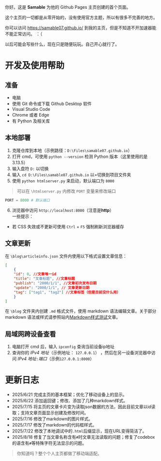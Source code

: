 你好。这是 **Samable** 为他的 Github Pages 主页创建的首个页面。

这个主页的一切都是从零开始的，没有使用官方主题，所以有很多不完善的地方。

你可以访问 <https://samable07.github.io/> 到我的主页，但是不知道不开加速器能不能正常访问。 ：（

以后可能会写些什么，现在只是随便玩玩。自己开心就行了。

# 开发及使用帮助
## 准备
- 电脑
- 使用 Git 命令或下载 Github Desktop 软件
- Visual Studio Code
- Chrome 或者 Edge
- 有 Python 及相关库

## 本地部署
1. 克隆仓库到本地（示例路径：`D:\Files\samable07.github.io`）
2. 打开 cmd，可使用 `python --version` 检测 Python 版本（这里使用的是 3.13.5）
3. 输入盘符 `D:` 以切换
4. 输入 `cd D:\Files\samable07.github.io` 以=切换到项目文件夹
5. 使用 `python htmlserver.py` 来启动，默认端口为 `8000`
> 可以在 `\htmlserver.py` 内修改 `PORT` 变量来修改端口
```python [htmlserver.py 节选]
PORT = 8000 # 默认端口
```
6. 浏览器中访问 `http://localhost:8000`（注意是**http**）  
一些提示：
- 若 CSS 失效或不更新可使用 `Ctrl` + `F5` 强制刷新浏览器缓存

## 文章更新
在 `\blog\articleinfo.json` 文件内使用以下格式设置文章信息：
```json [articleinfo.json 格式示例]
[
    {
    "id": 0, //文章唯一id
    "title": "文章标题", //文章标题
    "publish": "2000/1/1", //文章初次发布日期
    "update": "2000/1/1", // 文章更新日期
    "tag": ["tag1", "tag2"] //文章标签（但是目前没什么用）
    }
]
```
在 `\blog` 文件夹内创建 `.md` 格式文件，使用 markdown 语法编辑文章。关于部分 markdown 语法或样式请参照站内[Markdown样式测试](https://samable07.github.io/blog/article?blog=0)文章。

## 局域网跨设备查看
1. 电脑打开 cmd 后，输入 `ipconfig` 查询当前设备ip地址
2. 查询你的 *IPv4 地址*（示例地址： `127.0.0.1`） ，然后在另一设备浏览器中访问 *IPv4 地址*`:`*端口*（示例`127.0.0.1:8000`）

# 更新日志
- 2025/6/21 
完成主页的基本框架；优化了移动设备上的显示。
- 2025/6/22
添加返回键；修改、添加了几种markdown样式。
- 2025/7/15
将主页的文章卡片变为读取json数据的方法，因此目前文章以id读取；支持文章页面显示创建及修改时间。
- 2025/7/16
修改了markdown的图片样式。
- 2025/7/17
修改了markdown的代码框样式。
- 2025/7/22
修改了本地调试中的`.html`后缀显示，现在URL变得简洁了。
- 2025/8/18
修复了当文章名称含有`#`时文章无法读取的问题；修复了codebox的语含有`#`等特殊字符无法显示的问题。

> 你知道吗？整个个人主页都做了移动端适配。
